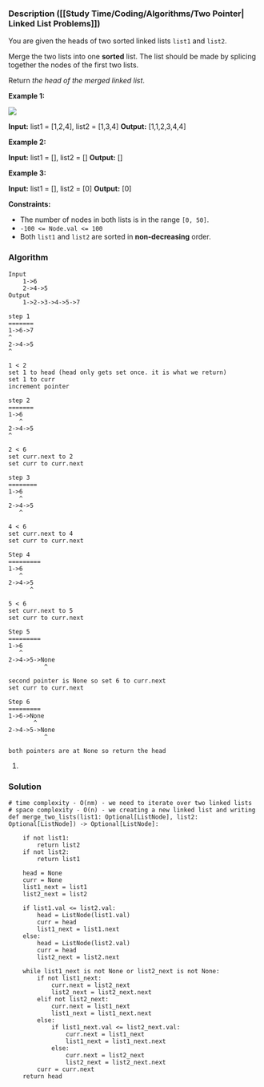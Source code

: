 ### Description ([[Study Time/Coding/Algorithms/Two Pointer| Linked List Problems]])

You are given the heads of two sorted linked lists `list1` and `list2`.

Merge the two lists into one **sorted** list. The list should be made by splicing together the nodes of the first two lists.

Return _the head of the merged linked list_.

**Example 1:**

![](https://assets.leetcode.com/uploads/2020/10/03/merge_ex1.jpg)

**Input:** list1 = [1,2,4], list2 = [1,3,4]
**Output:** [1,1,2,3,4,4]

**Example 2:**

**Input:** list1 = [], list2 = []
**Output:** []

**Example 3:**

**Input:** list1 = [], list2 = [0]
**Output:** [0]

**Constraints:**

- The number of nodes in both lists is in the range `[0, 50]`.
- `-100 <= Node.val <= 100`
- Both `list1` and `list2` are sorted in **non-decreasing** order.

### Algorithm

```
Input
	1->6
	2->4->5
Output
	1->2->3->4->5->7

step 1
=======
1->6->7
^
2->4->5
^

1 < 2 
set 1 to head (head only gets set once. it is what we return)
set 1 to curr
increment pointer

step 2
=======
1->6
   ^
2->4->5
^

2 < 6 
set curr.next to 2
set curr to curr.next

step 3
========
1->6
   ^
2->4->5
   ^

4 < 6 
set curr.next to 4
set curr to curr.next

Step 4
=========
1->6
   ^
2->4->5
      ^

5 < 6 
set curr.next to 5
set curr to curr.next

Step 5
=========
1->6
   ^
2->4->5->None
          ^

second pointer is None so set 6 to curr.next
set curr to curr.next

Step 6
=========
1->6->None
       ^
2->4->5->None
          ^

both pointers are at None so return the head

```

1. 

### Solution

```
# time complexity - O(nm) - we need to iterate over two linked lists
# space complexity - O(n) - we creating a new linked list and writing
def merge_two_lists(list1: Optional[ListNode], list2: Optional[ListNode]) -> Optional[ListNode]:  
  
    if not list1:  
        return list2  
    if not list2:  
        return list1  
  
    head = None  
    curr = None  
    list1_next = list1  
    list2_next = list2  
  
    if list1.val <= list2.val:  
        head = ListNode(list1.val)  
        curr = head  
        list1_next = list1.next  
    else:  
        head = ListNode(list2.val)  
        curr = head  
        list2_next = list2.next  
  
    while list1_next is not None or list2_next is not None:  
        if not list1_next:  
            curr.next = list2_next  
            list2_next = list2_next.next  
        elif not list2_next:  
            curr.next = list1_next  
            list1_next = list1_next.next  
        else:  
            if list1_next.val <= list2_next.val:  
                curr.next = list1_next  
                list1_next = list1_next.next  
            else:  
                curr.next = list2_next  
                list2_next = list2_next.next  
        curr = curr.next  
    return head
```
